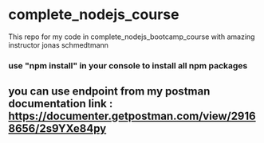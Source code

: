 # complete_nodejs_course
This repo for my code in complete_nodejs_bootcamp_course with amazing instructor jonas schmedtmann  
### use "npm install" in your console to install all npm packages 
## you can use endpoint from my postman documentation link : https://documenter.getpostman.com/view/29168656/2s9YXe84py
